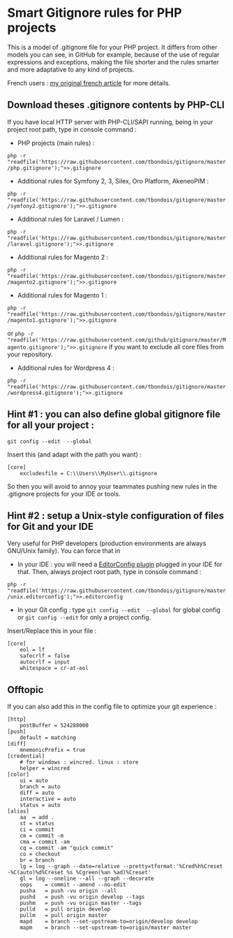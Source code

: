 # Smart Gitignore rules for PHP projects

This is a model of .gitignore file for your PHP project. It differs from other models you can see, in GitHub for example, because of the use of regular expressions and exceptions, making the file shorter and the rules smarter and more adaptative to any kind of projects.

French users : [my original french article](http://t.bondois.info/gitignore) for more détails.


    
## Download theses .gitignore contents by PHP-CLI

If you have local HTTP server with PHP-CLI/SAPI running, being in your project root path, type in console command :

* PHP projects (main rules) :

`php -r "readfile('https://raw.githubusercontent.com/tbondois/gitignore/master/php.gitignore');">>.gitignore`


* Additional rules for Symfony 2, 3, Silex, Oro Platform, AkeneoPIM :

`php -r "readfile('https://raw.githubusercontent.com/tbondois/gitignore/master/symfony2.gitignore');">>.gitignore`

* Additional rules for Laravel / Lumen :

`php -r "readfile('https://raw.githubusercontent.com/tbondois/gitignore/master/laravel.gitignore');">>.gitignore`

* Additional rules for Magento 2 :

`php -r "readfile('https://raw.githubusercontent.com/tbondois/gitignore/master/magento2.gitignore');">>.gitignore`


* Additional rules for Magento 1 :

`php -r "readfile('https://raw.githubusercontent.com/tbondois/gitignore/master/magento1.gitignore');">>.gitignore`

or `php -r "readfile('https://raw.githubusercontent.com/github/gitignore/master/Magento.gitignore');">>.gitignore` if you want to exclude all core files from your repository.


* Additional rules for Wordpress 4 :

`php -r "readfile('https://raw.githubusercontent.com/tbondois/gitignore/master/wordpress4.gitignore');">>.gitignore`

## Hint #1 : you can also define global gitignore file for all your project :

`git config --edit  --global`

Insert this (and adapt with the path you want) : 

	[core]
		excludesfile = C:\\Users\\MyUser\\.gitignore

So then you will avoid to annoy your teammates pushing new rules in the .gitignore projects for your IDE or tools.

## Hint #2 : setup a Unix-style configuration of files for Git and your IDE 

Very useful for PHP developers (production environments are always GNU/Unix family). You can force that in

* In your IDE : you will need a [EditorConfig plugin](http://editorconfig.org/#download) plugged in your IDE for that. Then, always project root path, type in console command :

`php -r "readfile('https://raw.githubusercontent.com/tbondois/gitignore/master/unix.editorconfig');">>.editorconfig`



* In your Git config : type `git config --edit  --global` for global config or `git config --edit` for only a project config.

Insert/Replace this in your file :

	[core]
		eol = lf
		safecrlf = false
		autocrlf = input
		whitespace = cr-at-eol


## Offtopic

If you can also add this in the config file to optimize your git experience :


	[http]
	    postBuffer = 524288000
	[push]
	    default = matching
	[diff]
	    mnemonicPrefix = true
	[credential]
	    # for windows : wincred. linux : store
	    helper = wincred
	[color]
	    ui = auto
	    branch = auto
	    diff = auto
	    interactive = auto
	    status = auto
	[alias]
	    aa  = add .
	    st = status
	    ci = commit
	    cm = commit -m
	    cma = commit -am
	    cq = commit -am "quick commit"
	    co = checkout
	    br = branch
	    lg = log --graph --date=relative --pretty=tformat:'%Cred%h%Creset -%C(auto)%d%Creset %s %Cgreen(%an %ad)%Creset'
	    gl = log --oneline --all --graph --decorate
	    oops    = commit --amend --no-edit
	    pusha   = push -vu origin --all
	    pushd   = push -vu origin develop --tags
	    pushm   = push -vu origin master --tags
	    pulld   = pull origin develop
	    pullm   = pull origin master
	    mapd    = branch --set-upstream-to=origin/develop develop
	    mapm    = branch --set-upstream-to=origin/master master




